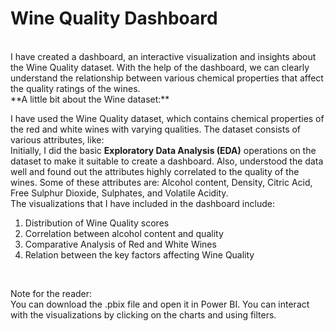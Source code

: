 # Wine Quality Dashboard
<br/>
I have created a dashboard, an interactive visualization and insights about the Wine Quality dataset. With the help of the dashboard, we can clearly understand the relationship between various chemical properties that affect the quality ratings of the wines.
<br/>
**A little bit about the Wine dataset:** <br/>

I have used the Wine Quality dataset, which contains chemical properties of the red and white wines with varying qualities. The dataset consists of various attributes, like:
<br/>
Initially, I did the basic **Exploratory Data Analysis (EDA)** operations on the dataset to make it suitable to create a dashboard. Also, understood the data well and found out the attributes highly correlated to the quality of the wines. Some of these attributes are: Alcohol content, Density, Citric Acid, Free Sulphur Dioxide, Sulphates, and Volatile Acidity.
<br/>
 The visualizations that I have included in the dashboard include:
 1. Distribution of Wine Quality scores
 2. Correlation between alcohol content and quality
 3. Comparative Analysis of Red and White Wines
 4. Relation between the key factors affecting Wine Quality
<br/>



Note for the reader:<br/>
You can download the .pbix file and open it in Power BI. You can interact with the visualizations by clicking on the charts and using filters.
